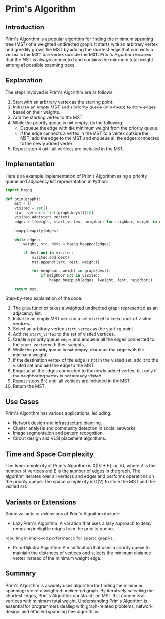 # Prim's Algorithm

## Introduction

Prim's Algorithm is a popular algorithm for finding the minimum spanning tree (MST) of a weighted undirected graph. It starts with an arbitrary vertex and greedily grows the MST by adding the shortest edge that connects a vertex in the MST to a vertex outside the MST. Prim's Algorithm ensures that the MST is always connected and contains the minimum total weight among all possible spanning trees.

## Explanation

The steps involved in Prim's Algorithm are as follows:

1. Start with an arbitrary vertex as the starting point.
2. Initialize an empty MST and a priority queue (min-heap) to store edges based on their weights.
3. Add the starting vertex to the MST.
4. While the priority queue is not empty, do the following:
   - Dequeue the edge with the minimum weight from the priority queue.
   - If the edge connects a vertex in the MST to a vertex outside the MST, add the edge to the MST and enqueue all the edges connected to the newly added vertex.
5. Repeat step 4 until all vertices are included in the MST.

## Implementation

Here's an example implementation of Prim's Algorithm using a priority queue and adjacency list representation in Python:

```python
import heapq

def prim(graph):
    mst = []
    visited = set()
    start_vertex = list(graph.keys())[0]
    visited.add(start_vertex)
    edges = [(weight, start_vertex, neighbor) for neighbor, weight in graph[start_vertex]]

    heapq.heapify(edges)

    while edges:
        weight, src, dest = heapq.heappop(edges)

        if dest not in visited:
            visited.add(dest)
            mst.append((src, dest, weight))

            for neighbor, weight in graph[dest]:
                if neighbor not in visited:
                    heapq.heappush(edges, (weight, dest, neighbor))

    return mst
```

Step-by-step explanation of the code:

1. The `prim` function takes a weighted undirected graph represented as an adjacency list.
2. Initialize an empty MST `mst` and a set `visited` to keep track of visited vertices.
3. Select an arbitrary vertex `start_vertex` as the starting point.
4. Add the `start_vertex` to the set of visited vertices.
5. Create a priority queue `edges` and enqueue all the edges connected to the `start_vertex` with their weights.
6. While the priority queue is not empty, dequeue the edge with the minimum weight.
7. If the destination vertex of the edge is not in the visited set, add it to the visited set and add the edge to the MST.
8. Enqueue all the edges connected to the newly added vertex, but only if the neighboring vertex is not already visited.
9. Repeat steps 6-8 until all vertices are included in the MST.
10. Return the MST.

## Use Cases

Prim's Algorithm has various applications, including:

- Network design and infrastructure planning.
- Cluster analysis and community detection in social networks.
- Image segmentation and pattern recognition.
- Circuit design and VLSI placement algorithms.

## Time and Space Complexity

The time complexity of Prim's Algorithm is O((V + E) log V), where V is the number of vertices and E is the number of edges in the graph. The algorithm iterates over all vertices and edges and performs operations on the priority queue. The space complexity is O(V) to store the MST and the visited set.

## Variants or Extensions

Some variants or extensions of Prim's Algorithm include:

- Lazy Prim's Algorithm: A variation that uses a lazy approach to delay removing ineligible edges from the priority queue,

resulting in improved performance for sparse graphs.

- Prim-Dijkstra Algorithm: A modification that uses a priority queue to maintain the distances of vertices and selects the minimum distance vertex instead of the minimum weight edge.

## Summary

Prim's Algorithm is a widely used algorithm for finding the minimum spanning tree of a weighted undirected graph. By iteratively selecting the shortest edges, Prim's Algorithm constructs an MST that connects all vertices with minimum total weight. Understanding Prim's Algorithm is essential for programmers dealing with graph-related problems, network design, and efficient spanning tree algorithms.
